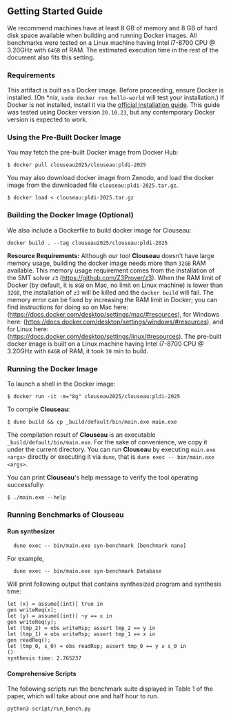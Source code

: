 ## Getting Started Guide

We recommend machines have at least 8 GB of memory and 8 GB of hard
disk space available when building and running Docker images. All
benchmarks were tested on a Linux machine having Intel i7-8700 CPU @ 3.20GHz with `64GB` of RAM. The estimated execution time in the rest of the document also fits this setting.

### Requirements

This artifact is built as a Docker image. Before proceeding, ensure
Docker is installed. (On *nix, `sudo docker run hello-world` will test
your installation.) If Docker is not installed, install it via the
[official installation guide](https://docs.docker.com/get-docker/). This guide was tested using Docker version `20.10.23`, but any contemporary Docker version is expected to work.

### Using the Pre-Built Docker Image

You may fetch the pre-built Docker image from Docker Hub:

    $ docker pull clouseau2025/clouseau:pldi-2025

You may also download docker image from Zenodo, and load the docker image from the downloaded file `clouseau:pldi-2025.tar.gz`.

    $ docker load < clouseau:pldi-2025.tar.gz

### Building the Docker Image (Optional)

We also include a Dockerfile to build docker image for Clouseau:

```
docker build . --tag clouseau2025/clouseau:pldi-2025
```

**Resource Requirements:** Although our tool **Clouseau** doesn't have large memory usage, building the docker image needs more than `32GB` RAM available. This memory usage requirement comes from the installation of the SMT solver `z3` (https://github.com/Z3Prover/z3). When the RAM limit of Docker (by default, it is `8GB` on Mac, no limit on Linux machine) is lower than `32GB`, the installation of `z3` will be killed and the `docker build` will fail.
The memory error can be fixed by increasing the RAM limit in Docker; you can find instructions for doing so on Mac here: (https://docs.docker.com/desktop/settings/mac/#resources), for Windows here: (https://docs.docker.com/desktop/settings/windows/#resources), and for Linux here: (https://docs.docker.com/desktop/settings/linux/#resources). The pre-built docker image is built on a Linux machine having Intel i7-8700 CPU @ 3.20GHz with `64GB` of RAM, it took `30` min to build.

### Running the Docker Image

To launch a shell in the Docker image:

    $ docker run -it -m="8g" clouseau2025/clouseau:pldi-2025

To compile **Clouseau**:

    $ dune build && cp _build/default/bin/main.exe main.exe
The compilation result of **Clouseau** is an executable `_build/default/bin/main.exe`. For the sake of convenience, we copy it under the current directory. You can run **Clouseau** by executing `main.exe <args>` directly or executing it via `dune`, that is `dune exec -- bin/main.exe <args>`.

You can print **Clouseau**'s help message to verify the tool operating
successfully:

    $ ./main.exe --help

### Running Benchmarks of Clouseau

#### Run synthesizer

```
  dune exec -- bin/main.exe syn-benchmark [benchmark nane]
```

For example,

```
  dune exec -- bin/main.exe syn-benchmark Database
```

Will print following output that contains synthesized program and synthesis time:

```
let (x) = assume[(int)] true in
gen writeReq(x);
let (y) = assume[(int)] ¬y == x in
gen writeReq(y);
let (tmp_2) = obs writeRsp; assert tmp_2 == y in
let (tmp_1) = obs writeRsp; assert tmp_1 == x in
gen readReq();
let (tmp_0, s_0) = obs readRsp; assert tmp_0 == y ∧ s_0 in
()
synthesis time: 2.765237
```

#### Comprehensive Scripts

The following scripts run the benchmark suite displayed in Table 1 of the paper, which will take about one and half hour to run.

```
python3 script/run_bench.py
```
